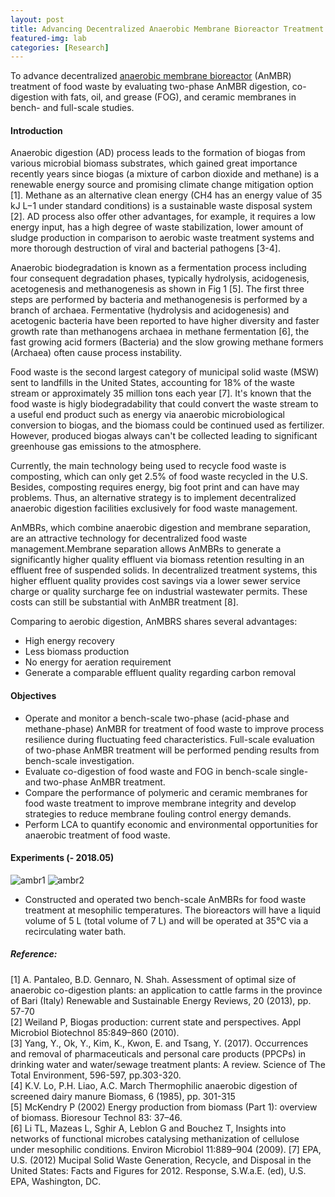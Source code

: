 ```yaml
---
layout: post
title: Advancing Decentralized Anaerobic Membrane Bioreactor Treatment of Food Waste
featured-img: lab
categories: [Research]
---
```


To advance decentralized [anaerobic membrane bioreactor](https://en.wikipedia.org/wiki/Anaerobic_membrane_bioreactor) (AnMBR) treatment of food waste by evaluating two-phase AnMBR digestion, co-digestion with fats, oil, and grease (FOG), and ceramic membranes in bench- and full-scale studies.

#### Introduction

Anaerobic digestion (AD) process leads to the formation of biogas from various microbial biomass substrates, which gained great importance recently years since biogas (a mixture of carbon dioxide and methane) is a renewable energy source and promising climate change mitigation option [1]. Methane as an alternative clean energy (CH4 has an energy value of 35 kJ L−1 under standard conditions) is a sustainable waste disposal system [2]. AD process also offer other advantages, for example, it requires a low energy input, has a high degree of waste stabilization, lower amount of sludge production in comparison to aerobic waste treatment systems and more thorough destruction of viral and bacterial pathogens [3-4].

Anaerobic biodegradation is known as a fermentation process including four consequent degradation phases, typically hydrolysis, acidogenesis, acetogenesis and methanogenesis
as shown in Fig 1 [5]. The first three steps are performed by bacteria and methanogenesis is performed by a branch of archaea. Fermentative (hydrolysis and acidogenesis) and acetogenic bacteria have been reported to have higher diversity and faster growth rate than methanogens archaea in methane fermentation [6], the fast growing acid formers (Bacteria) and the slow growing methane formers (Archaea) often cause process  instability.  

Food waste is the second largest category of municipal solid waste (MSW) sent to landfills in the United States, accounting for 18% of the waste stream or approximately 35 million tons each year [7]. It's known that the food waste is higly biodegradability that could convert the waste stream to a useful end  product such as energy via anaerobic microbiological conversion to biogas, and the biomass could be continued used as fertilizer. However, produced biogas always can't be collected leading to significant greenhouse gas emissions to the atmosphere.

Currently, the main technology being used to recycle food waste is composting, which can only get 2.5% of food waste recycled in the U.S. Besides, composting requires energy, big foot print and can have may problems. Thus, an alternative strategy is to implement decentralized anaerobic digestion facilities exclusively for food waste management.

AnMBRs, which combine anaerobic digestion and membrane separation, are an attractive technology for decentralized food waste management.Membrane separation allows AnMBRs to generate a significantly higher quality effluent via biomass retention resulting in an effluent free of suspended solids. In decentralized treatment systems, this higher effluent quality provides cost savings via a lower sewer service charge or quality surcharge fee on industrial wastewater permits. These costs can still be substantial with AnMBR treatment [8].

Comparing to aerobic digestion, AnMBRS shares several advantages:
- High energy recovery
- Less biomass production
- No energy for aeration requirement
- Generate a comparable effluent quality regarding carbon removal

#### Objectives
-  Operate and monitor a bench-scale two-phase (acid-phase and methane-phase) AnMBR for treatment of food waste to improve process resilience during fluctuating feed characteristics. Full-scale evaluation of two-phase AnMBR treatment will be performed pending results from bench-scale investigation.
-  Evaluate co-digestion of food waste and FOG in bench-scale single- and two-phase AnMBR treatment.
-  Compare the performance of polymeric and ceramic membranes for food waste treatment to improve membrane integrity and develop strategies to reduce membrane fouling control energy demands.
-  Perform LCA to quantify economic and environmental opportunities for anaerobic treatment of food waste.

#### Experiments (- 2018.05)

![ambr1](/img/posts/anmbr1.jpg)
![ambr2](/img/posts/ambr2.jpg)
- Constructed and operated two bench-scale AnMBRs for food waste treatment at mesophilic temperatures. The bioreactors will have a liquid volume of 5 L (total volume of 7 L) and will be operated at 35°C via a recirculating water bath.

##### Reference:
[1] A. Pantaleo, B.D. Gennaro, N. Shah. Assessment of optimal size of anaerobic co-digestion plants: an application to cattle farms in the province of Bari (Italy)
Renewable and Sustainable Energy Reviews, 20 (2013), pp. 57-70 <br />
[2] Weiland P, Biogas production: current state and perspectives. Appl Microbiol Biotechnol 85:849–860 (2010).<br />
[3] Yang, Y., Ok, Y., Kim, K., Kwon, E. and Tsang, Y. (2017). Occurrences and removal of pharmaceuticals and personal care products (PPCPs) in drinking water and water/sewage treatment plants: A review. Science of The Total Environment, 596-597, pp.303-320.<br />
[4] K.V. Lo, P.H. Liao, A.C. March
Thermophilic anaerobic digestion of screened dairy manure
Biomass, 6 (1985), pp. 301-315 <br />
[5] McKendry P (2002) Energy production from biomass (Part 1): overview of biomass. Bioresour Technol 83: 37–46.<br />
[6] Li TL, Mazeas L, Sghir A, Leblon G and Bouchez T, Insights into networks of functional microbes catalysing methanization of cellulose under mesophilic conditions. Environ Microbiol 11:889–904 (2009).
[7] EPA, U.S. (2012) Mucipal Solid Waste Generation, Recycle, and Disposal in the United States: Facts and Figures for 2012. Response, S.W.a.E. (ed), U.S. EPA, Washington, DC.<br />
